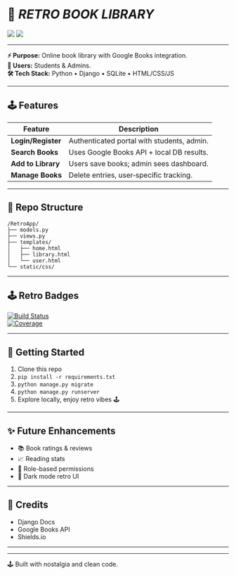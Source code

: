 # 🌌 *RETRO BOOK LIBRARY*

[![][build-shield]][build-status] [![][coverage-shield]][coverage-link]

* * *

**⚡ Purpose:** Online book library with Google Books integration.  
**👥 Users:** Students & Admins.  
**🛠️ Tech Stack:** Python • Django • SQLite • HTML/CSS/JS

---

## 🕹️ Features

| Feature                    | Description                                    |
|----------------------------|------------------------------------------------|
| **Login/Register**         | Authenticated portal with students, admin.   |
| **Search Books**           | Uses Google Books API + local DB results.     |
| **Add to Library**         | Users save books; admin sees dashboard.       |
| **Manage Books**           | Delete entries, user‑specific tracking.       |

---

## 🧰 Repo Structure

```
/RetroApp/
├── models.py
├── views.py
├── templates/
│   ├── home.html
│   ├── library.html
│   └── user.html
└── static/css/
```

---

## 🕹️ Retro Badges

[![Build Status](https://img.shields.io/github/workflow/status/You/Repo/CI?style=for-the-badge)](https://github.com/You/Repo/actions)  
[![Coverage](https://img.shields.io/badge/Coverage-85%25-brightgreen?style=for-the-badge)](...)

---

## 💾 Getting Started

1. Clone this repo  
2. `pip install -r requirements.txt`  
3. `python manage.py migrate`  
4. `python manage.py runserver`  
5. Explore locally, enjoy retro vibes 🕹️

---

## ✨ Future Enhancements

- 📚 Book ratings & reviews
- 📈 Reading stats
- 🔐 Role-based permissions
- 🎨 Dark mode retro UI

---

## 🙌 Credits

- Django Docs
- Google Books API
- Shields.io

---

[build-shield]: https://img.shields.io/badge/CI-passing-green.svg?style=for-the-badge  
[build-status]: https://github.com/You/Repo/actions  
[coverage-shield]: https://img.shields.io/badge/Coverage-85%25-brightgreen.svg?style=for-the-badge  
[coverage-link]: https://codecov.io/gh/You/Repo

---

🕹️ Built with nostalgia and clean code.

